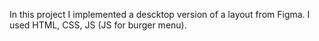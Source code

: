 In this project I implemented a descktop version of a layout from Figma. I used HTML, CSS, JS (JS for burger menu).
